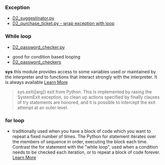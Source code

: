 ### Exception
- [D2_suggestinator.py](D2_suggestinator.py)
- [D2_purchase_ticket.py - wrap exception with loop](D2_purchase_ticket.py)

### While loop 
- [D2_password_checker.py](D2_password_checker.py)
* good for condition based looping 
* [D2_password_checkers](D2_check_please.py)

**sys** this module provides access to some variables used or maintained by the interpreter and to functions that
interact strongly with the interpreter. It is always available [Learn More](https://docs.python.org/3.6/library/sys.html#sys.exit) 
> sys.exit([arg]) 
> exit from Python. This is implemented by rasing the SystemExit exception, so clean up actions specified by finally
clauses of try statements are honored, and it is possible to intercept the exit attempt at an outer level.

### for loop
* traditionally used when you have a block of code which you want to repeat a fixed number of times. The Python for
statement iterates over the members of sequence in order, executing the block each time. Contrast the for 
statement with the "while loop", used when a condition needs to be checked each iteration, or to repeat a block of code 
forever. [Learn More](https://wiki.python.org/moin/ForLoop) 
